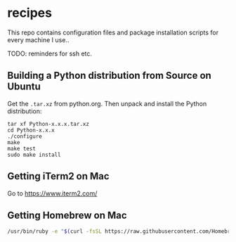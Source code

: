recipes
=======

This repo contains configuration files and package installation scripts 
for every machine I use..

TODO: reminders for ssh etc.


Building a Python distribution from Source on Ubuntu
----------------------------------------------------

Get the `.tar.xz` from python.org.
Then unpack and install the Python distribution:

```
tar xf Python-x.x.x.tar.xz
cd Python-x.x.x
./configure
make
make test
sudo make install
```


Getting iTerm2 on Mac
---------------------

Go to https://www.iterm2.com/


Getting Homebrew on Mac
-----------------------

```sh
/usr/bin/ruby -e "$(curl -fsSL https://raw.githubusercontent.com/Homebrew/install/master/install)"
```

